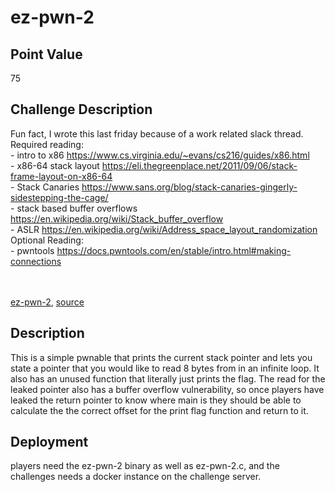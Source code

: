 # ez-pwn-2

## Point Value
75

## Challenge Description
Fun fact, I wrote this last friday because of a work related slack thread.
<br>Required reading:
<br>- intro to x86 https://www.cs.virginia.edu/~evans/cs216/guides/x86.html
<br>- x86-64 stack layout https://eli.thegreenplace.net/2011/09/06/stack-frame-layout-on-x86-64
<br>- Stack Canaries https://www.sans.org/blog/stack-canaries-gingerly-sidestepping-the-cage/
<br>- stack based buffer overflows https://en.wikipedia.org/wiki/Stack_buffer_overflow 
<br>- ASLR https://en.wikipedia.org/wiki/Address_space_layout_randomization
<br>Optional Reading:
<br>- pwntools https://docs.pwntools.com/en/stable/intro.html#making-connections

<br><br><a href='/static/files/ez-pwn-2/ez-pwn-2'>ez-pwn-2</a>, <a href='/static/files/ez-pwn-2/ez-pwn-2.c'>source</a>

## Description
This is a simple pwnable that prints the current stack pointer and lets you state a pointer that you would like to read 8 bytes from in an infinite loop. It also has an unused function that literally just prints the flag. The read for the leaked pointer also has a buffer overflow vulnerability, so once players have leaked the return pointer to know where main is they should be able to calculate the the correct offset for the print flag function and return to it.

## Deployment
players need the ez-pwn-2 binary as well as ez-pwn-2.c, and the challenges needs a docker instance on the challenge server.